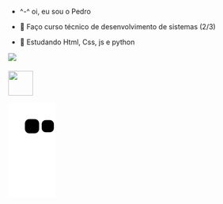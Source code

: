 - ^-^ oi, eu sou o Pedro

- 👀 Faço curso técnico de desenvolvimento de sistemas (2/3)
- 🌱 Estudando Html, Css, js e python

<div>
  <a href="https://instagram.com/pedrodavi_05" target="_blank"><img src="https://img.shields.io/badge/-Instagram-%23E4405F?style=for-the-badge&logo=instagram&logoColor=white" target="_blank"></a>
</div> 
<div style="display: inline_block"> <br>
<img  align="center" width="50" height="50" src="https://cdn.jsdelivr.net/gh/devicons/devicon/icons/python/python-original.svg" />
 
 </div> 





![Snake animation](https://github.com/rafaballerini/rafaballerini/blob/output/github-contribution-grid-snake.svg)

